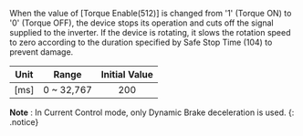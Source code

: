 When the value of [Torque Enable(512)] is changed from '1' (Torque ON) to '0' (Torque OFF), the device stops its operation and cuts off the signal supplied to the inverter. If the device is rotating, it slows the rotation speed to zero according to the duration specified by Safe Stop Time (104) to prevent damage. 

| Unit |   Range      | Initial Value |
|:----:|:------------:|:-------------:|
| [ms] | 0 ~ 32,767   |   200         |


**Note** : In Current Control mode, only Dynamic Brake deceleration is used.
{: .notice}
